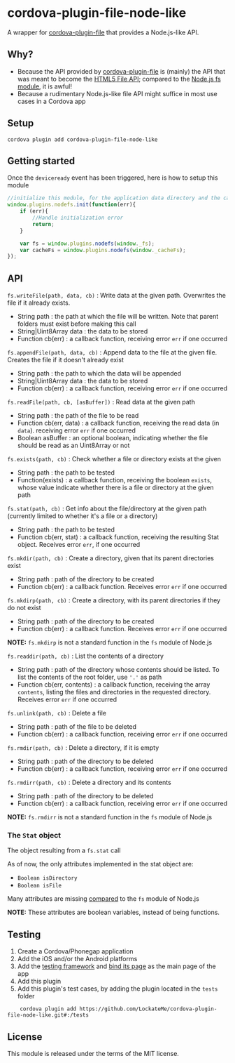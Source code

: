 # cordova-plugin-file-node-like

A wrapper for [cordova-plugin-file](https://github.com/apache/cordova-plugin-file) that provides a Node.js-like API.

## Why?

* Because the API provided by [cordova-plugin-file](https://github.com/apache/cordova-plugin-file) is (mainly) the API that was meant to become the [HTML5 File API](http://www.w3.org/TR/FileAPI/); compared to the [Node.js fs module](https://nodejs.org/dist/latest-v5.x/docs/api/fs.html), it is awful!
* Because a rudimentary Node.js-like file API might suffice in most use cases in a Cordova app

## Setup

```
cordova plugin add cordova-plugin-file-node-like
```

## Getting started

Once the `deviceready` event has been triggered, here is how to setup this module

```js
//initialize this module, for the application data directory and the cache directory
window.plugins.nodefs.init(function(err){
	if (err){
		//Handle initialization error
		return;
	}

	var fs = window.plugins.nodefs(window._fs);
	var cacheFs = window.plugins.nodefs(window._cacheFs);
});
```

## API

`fs.writeFile(path, data, cb)` : Write data at the given path. Overwrites the file if it already exists.
* String path : the path at which the file will be written. Note that parent folders must exist before making this call
* String|Uint8Array data : the data to be stored
* Function cb(err) : a callback function, receiving error `err` if one occurred

`fs.appendFile(path, data, cb)` : Append data to the file at the given file. Creates the file if it doesn't already exist
* String path : the path to which the data will be appended
* String|Uint8Array data : the data to be stored
* Function cb(err) : a callback function, receiving error `err` if one occurred

`fs.readFile(path, cb, [asBuffer])` : Read data at the given path
* String path : the path of the file to be read
* Function cb(err, data) : a callback function, receiving the read data (in `data`). receiving error `err` if one occurred
* Boolean asBuffer : an optional boolean, indicating whether the file should be read as an Uint8Array or not

`fs.exists(path, cb)` : Check whether a file or directory exists at the given
* String path : the path to be tested
* Function(exists) : a callback function, receiving the boolean `exists`, whose value indicate whether there is a file or directory at the given path

`fs.stat(path, cb)` : Get info about the file/directory at the given path (currently limited to whether it's a file or a directory)
* String path : the path to be tested
* Function cb(err, stat) : a callback function, receiving the resulting Stat object. Receives error `err`, if one occurred

`fs.mkdir(path, cb)` : Create a directory, given that its parent directories exist
* String path : path of the directory to be created
* Function cb(err) : a callback function. Receives error `err` if one occurred

`fs.mkdirp(path, cb)` : Create a directory, with its parent directories if they do not exist
* String path : path of the directory to be created
* Function cb(err) : a callback function. Receives error `err` if one occurred

__NOTE:__ `fs.mkdirp` is not a standard function in the `fs` module of Node.js

`fs.readdir(path, cb)` : List the contents of a directory
* String path : path of the directory whose contents should be listed. To list the contents of the root folder, use `'.'` as path
* Function cb(err, contents) : a callback function, receiving the array `contents`, listing the files and directories in the requested directory. Receives error `err` if one occurred


`fs.unlink(path, cb)` : Delete a file
* String path : path of the file to be deleted
* Function cb(err) : a callback function, receiving error `err` if one occurred

`fs.rmdir(path, cb)` : Delete a directory, if it is empty
* String path : path of the directory to be deleted
* Function cb(err) : a callback function, receiving error `err` if one occurred

`fs.rmdirr(path, cb)` : Delete a directory and its contents
* String path : path of the directory to be deleted
* Function cb(err) : a callback function, receiving error `err` if one occurred

__NOTE:__ `fs.rmdirr` is not a standard function in the `fs` module of Node.js

### The `Stat` object
The object resulting from a `fs.stat` call

As of now, the only attributes implemented in the stat object are:
* `Boolean isDirectory`
* `Boolean isFile`

Many attributes are missing [compared](https://nodejs.org/dist/latest-v5.x/docs/api/fs.html#fs_class_fs_stats) to the `fs` module of Node.js

__NOTE:__ These attributes are boolean variables, instead of being functions.

## Testing

1. Create a Cordova/Phonegap application
2. Add the iOS and/or the Android platforms
3. Add the [testing framework](https://github.com/apache/cordova-plugin-test-framework) and [bind its page](https://github.com/apache/cordova-plugin-test-framework#running-plugin-tests) as the main page of the app
4. Add this plugin
5. Add this plugin's test cases, by adding the plugin located in the `tests` folder
```
	cordova plugin add https://github.com/LockateMe/cordova-plugin-file-node-like.git#:/tests
```

## License

This module is released under the terms of the MIT license.
